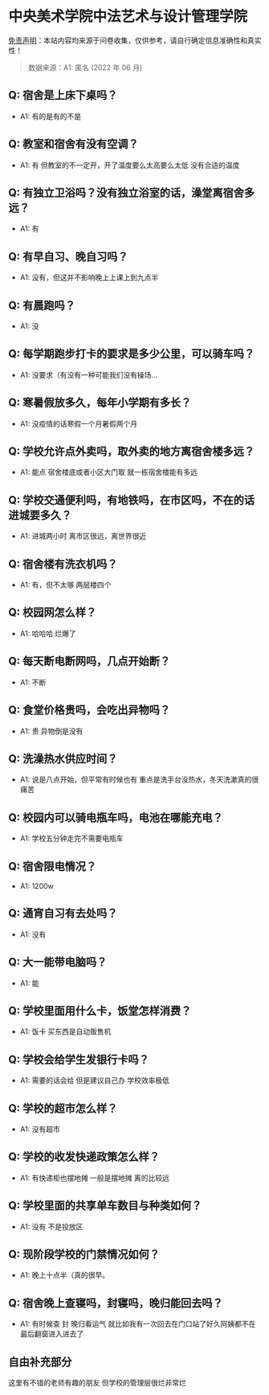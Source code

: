 # 中央美术学院中法艺术与设计管理学院

[免责声明](https://colleges.chat/#_3)：本站内容均来源于问卷收集，仅供参考，请自行确定信息准确性和真实性！

> 数据来源：A1: 匿名 (2022 年 06 月)

## Q: 宿舍是上床下桌吗？

- A1: 有的是有的不是

## Q: 教室和宿舍有没有空调？

- A1: 有 但教室的不一定开，开了温度要么太高要么太低 没有合适的温度

## Q: 有独立卫浴吗？没有独立浴室的话，澡堂离宿舍多远？

- A1: 有

## Q: 有早自习、晚自习吗？

- A1: 没有，但这并不影响晚上上课上到九点半

## Q: 有晨跑吗？

- A1: 没

## Q: 每学期跑步打卡的要求是多少公里，可以骑车吗？

- A1: 没要求（有没有一种可能我们没有操场…

## Q: 寒暑假放多久，每年小学期有多长？

- A1: 没疫情的话寒假一个月暑假两个月

## Q: 学校允许点外卖吗，取外卖的地方离宿舍楼多远？

- A1: 能点 宿舍楼底或者小区大门取 就一栋宿舍楼能有多远

## Q: 学校交通便利吗，有地铁吗，在市区吗，不在的话进城要多久？

- A1: 进城两小时 离市区很远，离世界很近

## Q: 宿舍楼有洗衣机吗？

- A1: 有，但不太够 两层楼四个

## Q: 校园网怎么样？

- A1: 哈哈哈 烂爆了

## Q: 每天断电断网吗，几点开始断？

- A1: 不断

## Q: 食堂价格贵吗，会吃出异物吗？

- A1: 贵 异物倒是没有

## Q: 洗澡热水供应时间？

- A1: 说是八点开始，但平常有时候也有 重点是洗手台没热水，冬天洗漱真的很痛苦

## Q: 校园内可以骑电瓶车吗，电池在哪能充电？

- A1: 学校五分钟走完不需要电瓶车

## Q: 宿舍限电情况？

- A1: 1200w

## Q: 通宵自习有去处吗？

- A1: 没有

## Q: 大一能带电脑吗？

- A1: 能

## Q: 学校里面用什么卡，饭堂怎样消费？

- A1: 饭卡 买东西是自动贩售机

## Q: 学校会给学生发银行卡吗？

- A1: 需要的话会给 但是建议自己办 学校效率极低

## Q: 学校的超市怎么样？

- A1: 没有超市

## Q: 学校的收发快递政策怎么样？

- A1: 有快递柜也摆地摊 一般是摆地摊 离的比较远

## Q: 学校里面的共享单车数目与种类如何？

- A1: 没有 不是投放区

## Q: 现阶段学校的门禁情况如何？

- A1: 晚上十点半（真的很早。

## Q: 宿舍晚上查寝吗，封寝吗，晚归能回去吗？

- A1: 有时候查 封 晚归看运气 就比如我有一次回去在门口站了好久阿姨都不在最后翻窗进入进去了

## 自由补充部分

这里有不错的老师有趣的朋友 但学校的管理层很烂非常烂